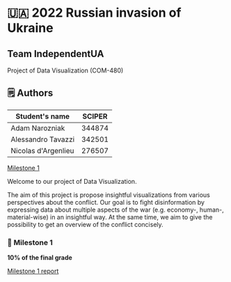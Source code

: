 # 🇺🇦 2022 Russian invasion of Ukraine 
## Team IndependentUA
Project of Data Visualization (COM-480)

## 🗒️ Authors
| Student's name | SCIPER |
|----------------|--------|
| Adam Narozniak | 344874 |
| Alessandro Tavazzi       | 342501      |
| Nicolas d'Argenlieu| 276507 |
[Milestone 1](./milestones/milestone1.pdf)

Welcome to our project of Data Visualization. 

The aim of this project is propose insightful visualizations from various perspectives about the conflict. Our goal is to fight disinformation by expressing data about multiple aspects of the war (e.g. economy-, human-, material-wise) in an insightful way. 
At the same time, we aim to give the possibility to get an overview of the conflict concisely.


### 📘 Milestone 1 

**10% of the final grade**

[Milestone 1 report](./milestones/milestone1.pdf)
